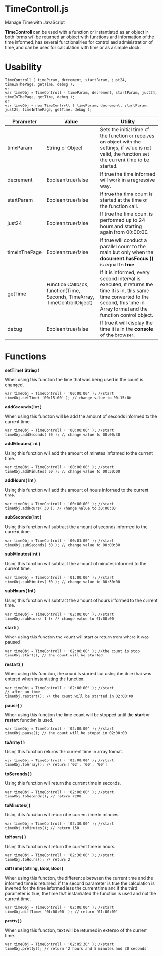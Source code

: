 # TimeControll.js
Manage Time with JavaScript

**TimeControll** can be used with a function or instantiated as an object in both forms will be returned an object with functions and information of the time informed, has several functionalities for control and administration of time, and can be used for calculation with time or as a simple clock.

# Usability
```
TimeControll ( timeParam, decrement, startParam, just24, timeInThePage, getTime, debug );
or 
var timeObj = TimeControll ( timeParam, decrement, startParam, just24, timeInThePage, getTime, debug ); 
or 
var timeObj = new TimeControll ( timeParam, decrement, startParam, just24, timeInThePage, getTime, debug );
```

| Parameter | Value | Utility |
| --- | --- | --- |
| timeParam | String or Object | Sets the initial time of the function or receives an object with the settings, if value is not valid, the function set the current time to be started. |
| decrement | Boolean true/false | If true the time informed will work in a regressive way. |
| startParam | Boolean true/false | If true the time count is started at the time of the function call. |
| just24 | Boolean true/false | If true the time count is performed up to 24 hours and starting again from 00:00:00. |
| timeInThePage | Boolean true/false | If true will conduct a parallel count to the main but only when the **document.hasFocus ()** is equal to **true**. |
| getTime | Function Callback, function(Time, Seconds, TimeArray, TimeControllObject) | If it is informed, every second interval is executed, it returns the time it is in, this same time converted to the second, this time in Array format and the function control object. |
| debug | Boolean true/false | If true it will display the time it is in the **console** of the browser. |

# Functions
**setTime( String )**

When using this function the time that was being used in the count is changed.
```
var timeObj = TimeControll ( '00:00:00' ); //start
timeObj.setTime( '00:15:00' ); // change value to 00:15:00
```
**addSeconds( Int )**

When using this function will be add the amount of seconds informed to the current time.
```
var timeObj = TimeControll ( '00:00:00' ); //start
timeObj.addSeconds( 30 ); // change value to 00:00:30
```
**addMinutes( Int )**

Using this function will add the amount of minutes informed to the current time.
```
var timeObj = TimeControll ( '00:00:00' ); //start
timeObj.addMinutes( 30 ); // change value to 00:30:00
```
**addHours( Int )**

Using this function will add the amount of hours informed to the current time.
```
var timeObj = TimeControll ( '00:00:00' ); //start
timeObj.addHours( 30 ); // change value to 30:00:00
```
**subSeconds( Int )**

Using this function will subtract the amount of seconds informed to the current time.
```
var timeObj = TimeControll ( '00:01:00' ); //start
timeObj.subSeconds( 30 ); // change value to 00:00:30
```
**subMinutes( Int )**

Using this function will subtract the amount of minutes informed to the current time.
```
var timeObj = TimeControll ( '01:00:00' ); //start
timeObj.subMinutes( 30 ); // change value to 00:30:00
```
**subHours( Int )**

Using this function will subtract the amount of hours informed to the current time.
```
var timeObj = TimeControll ( '02:00:00' ); //start
timeObj.subHours( 1 ); // change value to 01:00:00
```
**start( )**

When using this function the count will start or return from where it was paused
```
var timeObj = TimeControll ( '02:00:00' ); //the count is stop
timeObj.start(); // the count will be started
```
**restart( )**

When using this function, the count is started but using the time that was entered when instantiating the function.
```
var timeObj = TimeControll ( '02:00:00' ); //start
// after an time
timeObj.restart(); // the count will be started in 02:00:00
```
**pause( )**

When using this function the time count will be stopped until the **start** or **restart** function is used.
```
var timeObj = TimeControll ( '02:00:00' ); //start
timeObj.pause(); // the count will be stoped in 02:00:00
```
**toArray( )**

Using this function returns the current time in array format.
```
var timeObj = TimeControll ( '02:00:00' ); //start
timeObj.toArray(); // return ['02', '00', '00']
```
**toSeconds( )**

Using this function will return the current time in seconds.
```
var timeObj = TimeControll ( '02:00:00' ); //start
timeObj.toSeconds(); // return 7200
```
**toMinutes( )**

Using this function will return the current time in minutes.
```
var timeObj = TimeControll ( '02:30:00' ); //start
timeObj.toMinutes(); // return 150
```
**toHours( )**

Using this function will return the current time in hours.
```
var timeObj = TimeControll ( '02:30:00' ); //start
timeObj.toHours(); // return 2
```
**diffTime( String, Bool, Bool )**

When using this function, the difference between the current time and the informed time is returned, if the second parameter is true the calculation is inverted for the time informed less the current time and if the third parameter is true, the time that instantiated the function is used and not the current time.
```
var timeObj = TimeControll ( '02:00:00' ); //start
timeObj.diffTime( '01:00:00' ); // return '01:00:00'
```
**pretty( )**

When using this function, text will be returned in extenso of the current time.
```
var timeObj = TimeControll ( '02:05:30' ); //start
timeObj.pretty(); // return '2 hours and 5 minutes and 30 seconds'
```
